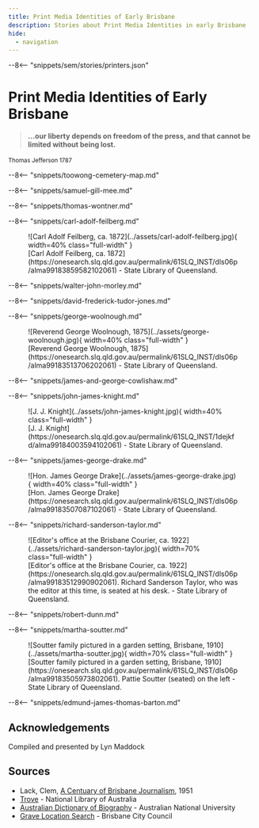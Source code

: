 ```yaml
---
title: Print Media Identities of Early Brisbane
description: Stories about Print Media Identities in early Brisbane
hide:
  - navigation
---
```


--8<-- "snippets/sem/stories/printers.json"

# Print Media Identities of Early Brisbane  

>**…our liberty depends on freedom of the press, and that cannot be limited without being lost.** 

<small>Thomas Jefferson 1787</small>


--8<-- "snippets/toowong-cemetery-map.md"

--8<-- "snippets/samuel-gill-mee.md"

--8<-- "snippets/thomas-wontner.md"

--8<-- "snippets/carl-adolf-feilberg.md"

<figure markdown>
  ![Carl Adolf Feilberg, ca. 1872](../assets/carl-adolf-feilberg.jpg){ width=40% class="full-width" }
  <figcaption markdown>[Carl Adolf Feilberg, ca. 1872](https://onesearch.slq.qld.gov.au/permalink/61SLQ_INST/dls06p/alma99183859582102061) - State Library of Queensland.</figcaption>
</figure>

--8<-- "snippets/walter-john-morley.md"

--8<-- "snippets/david-frederick-tudor-jones.md"

--8<-- "snippets/george-woolnough.md"


<figure markdown>
  ![Reverend George Woolnough, 1875](../assets/george-woolnough.jpg){ width=40% class="full-width" }
  <figcaption markdown>[Reverend George Woolnough, 1875](https://onesearch.slq.qld.gov.au/permalink/61SLQ_INST/dls06p/alma99183513706202061) - State Library of Queensland.</figcaption>
</figure>

--8<-- "snippets/james-and-george-cowlishaw.md"

<!--
https://onesearch.slq.qld.gov.au/permalink/61SLQ_INST/tqqf2h/alma99292513402061
https://en.wikipedia.org/wiki/James_Cowlishaw
https://en.wikipedia.org/wiki/James_Cowlishaw#/media/File:James_Cowlishaw_-_Queensland_politician.jpg
-->

--8<-- "snippets/john-james-knight.md"


<figure markdown>
  ![J. J. Knight](../assets/john-james-knight.jpg){ width=40% class="full-width" }
  <figcaption markdown>[J. J. Knight](https://onesearch.slq.qld.gov.au/permalink/61SLQ_INST/1dejkfd/alma99184003594102061) - State Library of Queensland.</figcaption>
</figure>

--8<-- "snippets/james-george-drake.md"

<figure markdown>
  ![Hon. James George Drake](../assets/james-george-drake.jpg){ width=40% class="full-width" }
  <figcaption markdown>[Hon. James George Drake](https://onesearch.slq.qld.gov.au/permalink/61SLQ_INST/dls06p/alma99183507087102061) - State Library of Queensland.</figcaption>
</figure>

--8<-- "snippets/richard-sanderson-taylor.md"

<figure markdown>
  ![Editor's office at the Brisbane Courier, ca. 1922](../assets/richard-sanderson-taylor.jpg){ width=70% class="full-width" }
  <figcaption markdown>[Editor's office at the Brisbane Courier, ca. 1922](https://onesearch.slq.qld.gov.au/permalink/61SLQ_INST/dls06p/alma99183512990902061). Richard Sanderson Taylor, who was the editor at this time, is seated at his desk. - State Library of Queensland.</figcaption>
</figure>



--8<-- "snippets/robert-dunn.md"

--8<-- "snippets/martha-soutter.md"


<figure markdown>
  ![Soutter family pictured in a garden setting, Brisbane, 1910](../assets/martha-soutter.jpg){ width=70% class="full-width" }
  <figcaption markdown>[Soutter family pictured in a garden setting, Brisbane, 1910](https://onesearch.slq.qld.gov.au/permalink/61SLQ_INST/dls06p/alma99183505973802061). Pattie Soutter (seated) on the left - State Library of Queensland.</figcaption>
</figure>

--8<-- "snippets/edmund-james-thomas-barton.md"

## Acknowledgements

Compiled and presented by Lyn Maddock

## Sources

- Lack, Clem, [A Centuary of Brisbane Journalism](https://espace.library.uq.edu.au), 1951
- [Trove](https://trove.nla.gov.au) - National Library of Australia
- [Australian Dictionary of Biography](https://adb.anu.edu.au) - Australian National University
- [Grave Location Search](https://graves.brisbane.qld.gov.au) - Brisbane City Council

<!--
<div class="noprint" markdown="1">
## Brochure

**[Download this walk](../assets/guides/printers.pdf)** - designed to be printed and folded in half to make an A5 brochure.

</div>
-->
